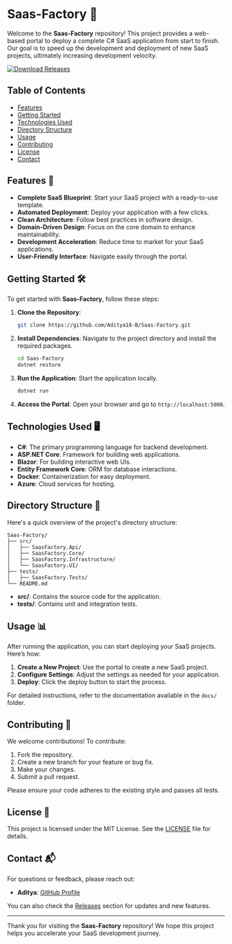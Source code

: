 # Saas-Factory 🚀

Welcome to the **Saas-Factory** repository! This project provides a web-based portal to deploy a complete C# SaaS application from start to finish. Our goal is to speed up the development and deployment of new SaaS projects, ultimately increasing development velocity.

[![Download Releases](https://img.shields.io/badge/Download%20Releases-Click%20Here-brightgreen)](https://github.com/Aditya18-B/Saas-Factory/releases)

## Table of Contents

- [Features](#features)
- [Getting Started](#getting-started)
- [Technologies Used](#technologies-used)
- [Directory Structure](#directory-structure)
- [Usage](#usage)
- [Contributing](#contributing)
- [License](#license)
- [Contact](#contact)

## Features 🌟

- **Complete SaaS Blueprint**: Start your SaaS project with a ready-to-use template.
- **Automated Deployment**: Deploy your application with a few clicks.
- **Clean Architecture**: Follow best practices in software design.
- **Domain-Driven Design**: Focus on the core domain to enhance maintainability.
- **Development Acceleration**: Reduce time to market for your SaaS applications.
- **User-Friendly Interface**: Navigate easily through the portal.

## Getting Started 🛠️

To get started with **Saas-Factory**, follow these steps:

1. **Clone the Repository**: 
   ```bash
   git clone https://github.com/Aditya18-B/Saas-Factory.git
   ```

2. **Install Dependencies**: Navigate to the project directory and install the required packages.
   ```bash
   cd Saas-Factory
   dotnet restore
   ```

3. **Run the Application**: Start the application locally.
   ```bash
   dotnet run
   ```

4. **Access the Portal**: Open your browser and go to `http://localhost:5000`.

## Technologies Used 🖥️

- **C#**: The primary programming language for backend development.
- **ASP.NET Core**: Framework for building web applications.
- **Blazor**: For building interactive web UIs.
- **Entity Framework Core**: ORM for database interactions.
- **Docker**: Containerization for easy deployment.
- **Azure**: Cloud services for hosting.

## Directory Structure 📁

Here's a quick overview of the project's directory structure:

```
Saas-Factory/
├── src/
│   ├── SaasFactory.Api/
│   ├── SaasFactory.Core/
│   ├── SaasFactory.Infrastructure/
│   └── SaasFactory.UI/
├── tests/
│   ├── SaasFactory.Tests/
└── README.md
```

- **src/**: Contains the source code for the application.
- **tests/**: Contains unit and integration tests.

## Usage 📊

After running the application, you can start deploying your SaaS projects. Here’s how:

1. **Create a New Project**: Use the portal to create a new SaaS project.
2. **Configure Settings**: Adjust the settings as needed for your application.
3. **Deploy**: Click the deploy button to start the process.

For detailed instructions, refer to the documentation available in the `docs/` folder.

## Contributing 🤝

We welcome contributions! To contribute:

1. Fork the repository.
2. Create a new branch for your feature or bug fix.
3. Make your changes.
4. Submit a pull request.

Please ensure your code adheres to the existing style and passes all tests.

## License 📄

This project is licensed under the MIT License. See the [LICENSE](LICENSE) file for details.

## Contact 📬

For questions or feedback, please reach out:

- **Aditya**: [GitHub Profile](https://github.com/Aditya18-B)

You can also check the [Releases](https://github.com/Aditya18-B/Saas-Factory/releases) section for updates and new features.

---

Thank you for visiting the **Saas-Factory** repository! We hope this project helps you accelerate your SaaS development journey.